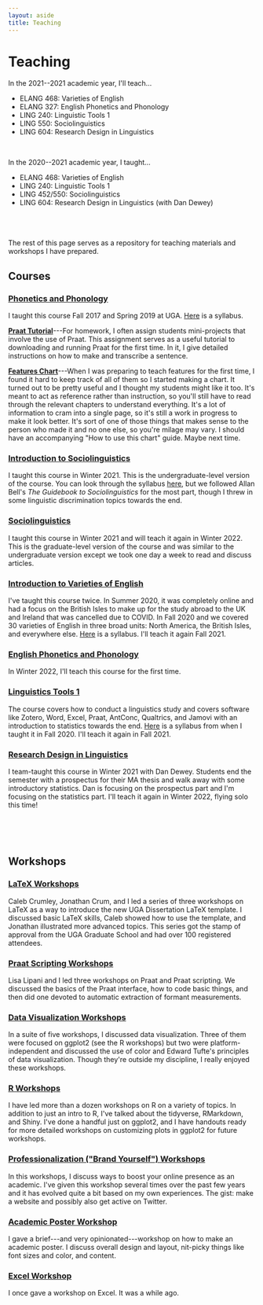 ```yaml
---
layout: aside
title: Teaching
---
```


# Teaching

In the 2021--2021 academic year, I'll teach…

* ELANG 468: Varieties of English
* ELANG 327: English Phonetics and Phonology
* LING 240: Linguistic Tools 1
* LING 550: Sociolinguistics
* LING 604: Research Design in Linguistics

<br/>

In the 2020--2021 academic year, I taught…

* ELANG 468: Varieties of English
* LING 240: Linguistic Tools 1
* LING 452/550: Sociolinguistics
* LING 604: Research Design in Linguistics (with Dan Dewey)

<br/>



<br/>
<br/>
The rest of this page serves as a repository for teaching materials and workshops I have prepared.

<br/>

## Courses

### [Phonetics and Phonology](http://bulletin.uga.edu/Link.aspx?cid=ling3060)

I taught this course Fall 2017 and Spring 2019 at UGA. [Here](/downloads/190308_LING3060_syllabus.pdf) is a syllabus.

**[Praat Tutorial](/downloads/190523-Praat_tutorial.pdf)**---For homework, I often assign students mini-projects that involve the use of Praat. This assignment serves as a useful tutorial to downloading and running Praat for the first time. In it, I give detailed instructions on how to make and transcribe a sentence.

**[Features Chart](/downloads/180814-features_chart.pdf)**---When I was preparing to teach features for the first time, I found it hard to keep track of all of them so I started making a chart. It turned out to be pretty useful and I thought my students might like it too. It's meant to act as reference rather than instruction, so you'll still have to read through the relevant chapters to understand everything. It's a lot of information to cram into a single page, so it's still a work in progress to make it look better. It's sort of one of those things that makes sense to the person who made it and no one else, so you're milage may vary. I should have an accompanying "How to use this chart" guide. Maybe next time. 

### [Introduction to Sociolinguistics](https://catalog.byu.edu/humanities/linguistics/introduction-sociolinguistics)

I taught this course in Winter 2021. This is the undergraduate-level version of the course. You can look through the syllabus [here](/downloads/210102-L452_syllabus.pdf), but we followed Allan Bell's *The Guidebook to Sociolinguistics* for the most part, though I threw in some linguistic discrimination topics towards the end.

### [Sociolinguistics](https://catalog.byu.edu/humanities/linguistics/sociolinguistics)

I taught this course in Winter 2021 and will teach it again in Winter 2022. This is the graduate-level version of the course and was similar to the undergraduate version except we took one day a week to read and discuss articles. 

### [Introduction to Varieties of English](https://catalog.byu.edu/humanities/linguistics/introduction-varieties-of-english)

I've taught this course twice. In Summer 2020, it was completely online and had a focus on the British Isles to make up for the study abroad to the UK and Ireland that was cancelled due to COVID. In Fall 2020 and we covered 30 varieties of English in three broad units: North America, the British Isles, and everywhere else. [Here](/downloads/201231_E468_syllabus.pdf) is a syllabus. I'll teach it again Fall 2021.

### [English Phonetics and Phonology](https://catalog.byu.edu/humanities/linguistics/english-phonetics-and-phonology)

In Winter 2022, I'll teach this course for the first time. 

### [Linguistics Tools 1](https://catalog.byu.edu/humanities/linguistics/linguistic-tools-1)

The course covers how to conduct a linguistics study and covers software like Zotero, Word, Excel, Praat, AntConc, Qualtrics, and Jamovi with an introduction to statistics towards the end. [Here](/downloads/201231-L240_syllabus.pdf) is a syllabus from when I taught it in Fall 2020. I'll teach it again in Fall 2021.

### [Research Design in Linguistics](https://gradstudies.byu.edu/course/research-design-linguistics)

I team-taught this course in Winter 2021 with Dan Dewey. Students end the semester with a prospectus for their MA thesis and walk away with some introductory statistics. Dan is focusing on the prospectus part and I'm focusing on the statistics part. I'll teach it again in Winter 2022, flying solo this time!



<br/>
<br/>
<br/>




## Workshops

### [LaTeX Workshops](/pages/latex)

Caleb Crumley, Jonathan Crum, and I led a series of three workshops on LaTeX as a way to introduce the new UGA Dissertation LaTeX template. I discussed basic LaTeX skills, Caleb showed how to use the template, and Jonathan illustrated more advanced topics. This series got the stamp of approval from the UGA Graduate School and had over 100 registered attendees.

### [Praat Scripting Workshops](/pages/praat-workshops)

Lisa Lipani and I led three workshops on Praat and Praat scripting. We discussed the basics of the Praat interface, how to code basic things, and then did one devoted to automatic extraction of formant measurements. 

### [Data Visualization Workshops](/pages/dataviz)

In a suite of five workshops, I discussed data visualization. Three of them were focused on ggplot2 (see the R workshops) but two were platform-independent and discussed the use of color and Edward Tufte's principles of data visualization. Though they're outside my discipline, I really enjoyed these workshops.

### [R Workshops](/pages/r-workshops)

I have led more than a dozen workshops on R on a variety of topics. In addition to just an intro to R, I've talked about the tidyverse, RMarkdown, and Shiny. I've done a handful just on ggplot2, and I have handouts ready for more detailed workshops on customizing plots in ggplot2 for future workshops. 

### [Professionalization ("Brand Yourself") Workshops](/pages/brand-yourself)

In this workshops, I discuss ways to boost your online presence as an academic. I've given this workshop several times over the past few years and it has evolved quite a bit based on my own experiences. The gist: make a website and possibly also get active on Twitter.

### [Academic Poster Workshop](/downloads/190911-poster_workshop.pdf)

I gave a brief---and very opinionated---workshop on how to make an academic poster. I discuss overall design and layout, nit-picky things like font sizes and color, and content. 

### [Excel Workshop](/blog/excel-workshop)

I once gave a workshop on Excel. It was a while ago.
